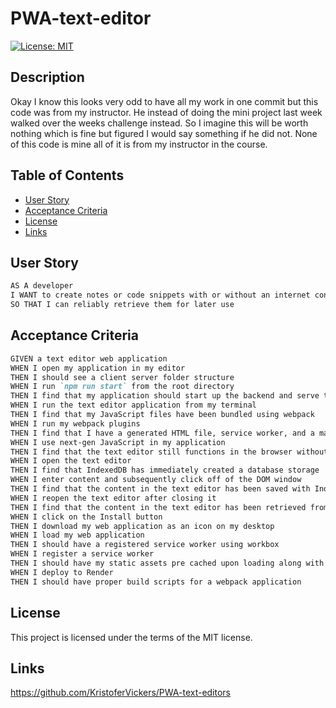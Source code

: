# PWA-text-editor

[![License: MIT](https://img.shields.io/badge/License-MIT-yellow.svg)](https://opensource.org/licenses/MIT)

## Description

Okay I know this looks very odd to have all my work in one commit but this code was from my instructor. He instead of doing the mini project last week walked over the weeks challenge instead. So I imagine this will be worth nothing which is fine but figured I would say something if he did not. None of this code is mine all of it is from my instructor in the course. 

## Table of Contents
* [User Story](#user-story)
* [Acceptance Criteria](#acceptance-criteria)
* [License](#license)
* [Links](#links)

   

## User Story


```md
AS A developer
I WANT to create notes or code snippets with or without an internet connection
SO THAT I can reliably retrieve them for later use
```


## Acceptance Criteria
 
```md
GIVEN a text editor web application
WHEN I open my application in my editor
THEN I should see a client server folder structure
WHEN I run `npm run start` from the root directory
THEN I find that my application should start up the backend and serve the client
WHEN I run the text editor application from my terminal
THEN I find that my JavaScript files have been bundled using webpack
WHEN I run my webpack plugins
THEN I find that I have a generated HTML file, service worker, and a manifest file
WHEN I use next-gen JavaScript in my application
THEN I find that the text editor still functions in the browser without errors
WHEN I open the text editor
THEN I find that IndexedDB has immediately created a database storage
WHEN I enter content and subsequently click off of the DOM window
THEN I find that the content in the text editor has been saved with IndexedDB
WHEN I reopen the text editor after closing it
THEN I find that the content in the text editor has been retrieved from our IndexedDB
WHEN I click on the Install button
THEN I download my web application as an icon on my desktop
WHEN I load my web application
THEN I should have a registered service worker using workbox
WHEN I register a service worker
THEN I should have my static assets pre cached upon loading along with subsequent pages and static assets
WHEN I deploy to Render
THEN I should have proper build scripts for a webpack application
```

## License
This project is licensed under the terms of the MIT license.

## Links
https://github.com/KristoferVickers/PWA-text-editors